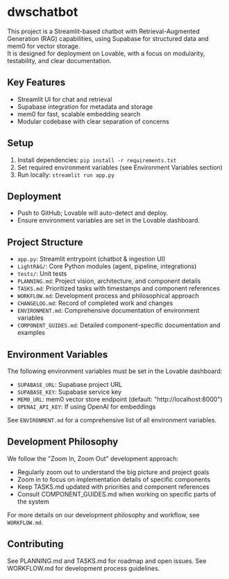 
# dwschatbot

This project is a Streamlit-based chatbot with Retrieval-Augmented Generation (RAG) capabilities, using Supabase for structured data and mem0 for vector storage.  
It is designed for deployment on Lovable, with a focus on modularity, testability, and clear documentation.

## Key Features
- Streamlit UI for chat and retrieval
- Supabase integration for metadata and storage
- mem0 for fast, scalable embedding search
- Modular codebase with clear separation of concerns

## Setup
1. Install dependencies: `pip install -r requirements.txt`
2. Set required environment variables (see Environment Variables section)
3. Run locally: `streamlit run app.py`

## Deployment
- Push to GitHub; Lovable will auto-detect and deploy.
- Ensure environment variables are set in the Lovable dashboard.

## Project Structure
- `app.py`: Streamlit entrypoint (chatbot & ingestion UI)
- `LightRAG/`: Core Python modules (agent, pipeline, integrations)
- `tests/`: Unit tests
- `PLANNING.md`: Project vision, architecture, and component details
- `TASKS.md`: Prioritized tasks with timestamps and component references
- `WORKFLOW.md`: Development process and philosophical approach
- `CHANGELOG.md`: Record of completed work and changes
- `ENVIRONMENT.md`: Comprehensive documentation of environment variables
- `COMPONENT_GUIDES.md`: Detailed component-specific documentation and examples

## Environment Variables
The following environment variables must be set in the Lovable dashboard:

- `SUPABASE_URL`: Supabase project URL
- `SUPABASE_KEY`: Supabase service key
- `MEM0_URL`: mem0 vector store endpoint (default: "http://localhost:8000")
- `OPENAI_API_KEY`: If using OpenAI for embeddings

See `ENVIRONMENT.md` for a comprehensive list of all environment variables.

## Development Philosophy

We follow the "Zoom In, Zoom Out" development approach:
- Regularly zoom out to understand the big picture and project goals
- Zoom in to focus on implementation details of specific components
- Keep TASKS.md updated with priorities and component references
- Consult COMPONENT_GUIDES.md when working on specific parts of the system

For more details on our development philosophy and workflow, see `WORKFLOW.md`.

## Contributing
See PLANNING.md and TASKS.md for roadmap and open issues.
See WORKFLOW.md for development process guidelines.
